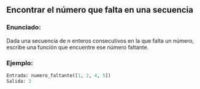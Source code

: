 ## Encontrar el número que falta en una secuencia

### Enunciado:
Dada una secuencia de n enteros consecutivos en la que falta un número, escribe una función que encuentre ese número faltante.

### Ejemplo:
```python
Entrada: numero_faltante([1, 2, 4, 5])
Salida: 3